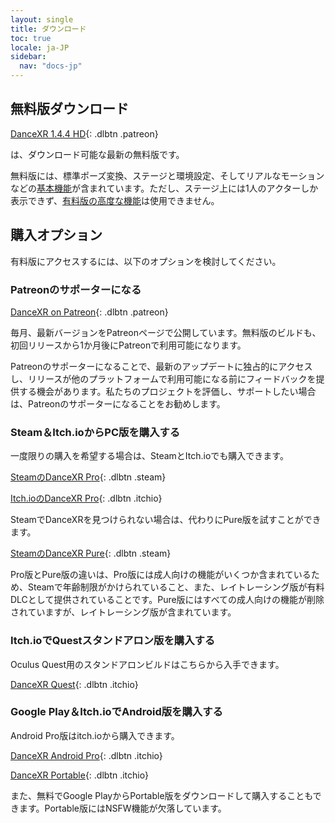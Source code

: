 ```yaml
---
layout: single
title: ダウンロード
toc: true
locale: ja-JP
sidebar:
  nav: "docs-jp"
---
```


## 無料版ダウンロード

[DanceXR 1.4.4 HD](https://www.patreon.com/file?h=82334795&i=14338236){: .dlbtn .patreon}

は、ダウンロード可能な最新の無料版です。

無料版には、標準ポーズ変換、ステージと環境設定、そしてリアルなモーションなどの[基本機能](basic_features.md)が含まれています。ただし、ステージ上には1人のアクターしか表示できず、[有料版の高度な機能](pro_features.md)は使用できません。

## 購入オプション
有料版にアクセスするには、以下のオプションを検討してください。

### Patreonのサポーターになる

[DanceXR on Patreon](https://www.patreon.com/dvvr){: .dlbtn .patreon} 

毎月、最新バージョンをPatreonページで公開しています。無料版のビルドも、初回リリースから1か月後にPatreonで利用可能になります。

Patreonのサポーターになることで、最新のアップデートに独占的にアクセスし、リリースが他のプラットフォームで利用可能になる前にフィードバックを提供する機会があります。私たちのプロジェクトを評価し、サポートしたい場合は、Patreonのサポーターになることをお勧めします。


### Steam＆Itch.ioからPC版を購入する

一度限りの購入を希望する場合は、SteamとItch.ioでも購入できます。

[SteamのDanceXR Pro](https://store.steampowered.com/app/1905510/DanceXR/){: .dlbtn .steam} 

[Itch.ioのDanceXR Pro](https://stormlab.itch.io/dvvr){: .dlbtn .itchio} 

SteamでDanceXRを見つけられない場合は、代わりにPure版を試すことができます。

[SteamのDanceXR Pure](https://store.steampowered.com/app/2193970/DanceXR_Pure/){: .dlbtn .steam} 

Pro版とPure版の違いは、Pro版には成人向けの機能がいくつか含まれているため、Steamで年齢制限がかけられていること、また、レイトレーシング版が有料DLCとして提供されていることです。Pure版にはすべての成人向けの機能が削除されていますが、レイトレーシング版が含まれています。


### Itch.ioでQuestスタンドアロン版を購入する

Oculus Quest用のスタンドアロンビルドはこちらから入手できます。

[DanceXR Quest](https://stormlab.itch.io/dancexr-quest){: .dlbtn .itchio} 


### Google Play＆Itch.ioでAndroid版を購入する

Android Pro版はitch.ioから購入できます。

[DanceXR Android Pro](https://stormlab.itch.io/dancexr-android){: .dlbtn .itchio} 

[DanceXR Portable](https://play.google.com/store/apps/details?id=com.vrstormlab.dancexr){: .dlbtn .itchio}

また、無料でGoogle PlayからPortable版をダウンロードして購入することもできます。Portable版にはNSFW機能が欠落しています。
